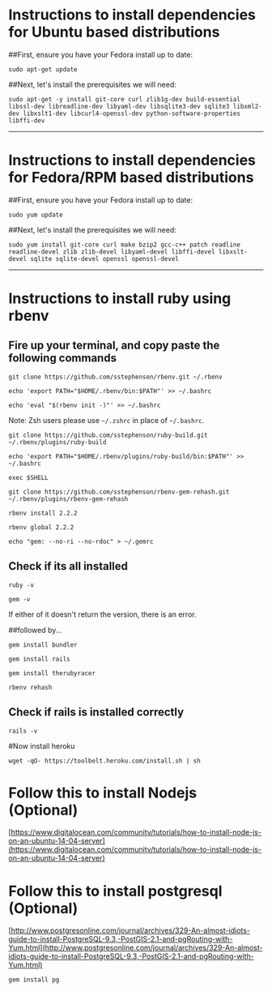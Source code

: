 # Instructions to install dependencies for Ubuntu based distributions 
##First, ensure you have your Fedora install up to date:

`sudo apt-get update`

##Next, let's install the prerequisites we will need:

`sudo apt-get -y install git-core curl zlib1g-dev build-essential libssl-dev libreadline-dev libyaml-dev libsqlite3-dev sqlite3 libxml2-dev libxslt1-dev libcurl4-openssl-dev python-software-properties libffi-dev`

------------------------
# Instructions to install dependencies for Fedora/RPM based distributions
##First, ensure you have your Fedora install up to date:

`sudo yum update`

##Next, let's install the prerequisites we will need:

`sudo yum install git-core curl make bzip2 gcc-c++ patch readline readline-devel zlib zlib-devel libyaml-devel libffi-devel libxslt-devel sqlite sqlite-devel openssl openssl-devel`

-------------------------

# Instructions to install ruby using rbenv
## Fire up your terminal, and copy paste the following commands 

`git clone https://github.com/sstephenson/rbenv.git ~/.rbenv`

`echo 'export PATH="$HOME/.rbenv/bin:$PATH"' >> ~/.bashrc`

`echo 'eval "$(rbenv init -)"' >> ~/.bashrc`

Note: Zsh users please use `~/.zshrc` in place of `~/.bashrc`.

`git clone https://github.com/sstephenson/ruby-build.git ~/.rbenv/plugins/ruby-build`

`echo 'export PATH="$HOME/.rbenv/plugins/ruby-build/bin:$PATH"' >> ~/.bashrc`

`exec $SHELL`

`git clone https://github.com/sstephenson/rbenv-gem-rehash.git ~/.rbenv/plugins/rbenv-gem-rehash`

`rbenv install 2.2.2`

`rbenv global 2.2.2`

`echo "gem: --no-ri --no-rdoc" > ~/.gemrc`

## Check if its all installed
`ruby -v`

`gem -v`

If either of it doesn't return the version, there is an error. 

##followed by...

`gem install bundler`

`gem install rails`

`gem install therubyracer`

`rbenv rehash`

## Check if rails is installed correctly 

`rails -v`

#Now install heroku

 `wget -qO- https://toolbelt.heroku.com/install.sh | sh`


# Follow this to install Nodejs (Optional)

[https://www.digitalocean.com/community/tutorials/how-to-install-node-js-on-an-ubuntu-14-04-server](https://www.digitalocean.com/community/tutorials/how-to-install-node-js-on-an-ubuntu-14-04-server)




# Follow this to install postgresql (Optional)

[http://www.postgresonline.com/journal/archives/329-An-almost-idiots-guide-to-install-PostgreSQL-9.3,-PostGIS-2.1-and-pgRouting-with-Yum.html](http://www.postgresonline.com/journal/archives/329-An-almost-idiots-guide-to-install-PostgreSQL-9.3,-PostGIS-2.1-and-pgRouting-with-Yum.html)

`gem install pg`
